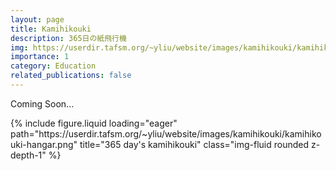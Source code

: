 ```yaml
---
layout: page
title: Kamihikouki
description: 365日の紙飛行機
img: https://userdir.tafsm.org/~yliu/website/images/kamihikouki/kamihikouki-manufactured.png
importance: 1
category: Education
related_publications: false
---
```


Coming Soon...

<div class="row">
    <div class="col-sm mt-3 mt-md-0">
        {% include figure.liquid loading="eager" path="https://userdir.tafsm.org/~yliu/website/images/kamihikouki/kamihikouki-hangar.png" title="365 day's kamihikouki" class="img-fluid rounded z-depth-1" %}
    </div>
</div>
